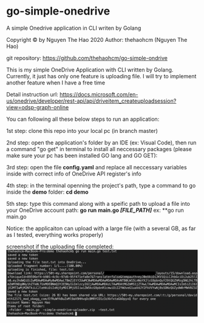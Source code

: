 # go-simple-onedrive
A simple Onedrive application in CLI writen by Golang

Copyright © by Nguyen The Hao 2020
Author: thehaohcm (Nguyen The Hao) 

git repository: https://github.com/thehaohcm/go-simple-ondrive

This is my simple OneDrive Application with CLI written by Golang. Currently, it just has only one feature is uploading file. I will try to implement another feature when I have a free time

Detail instruction url: https://docs.microsoft.com/en-us/onedrive/developer/rest-api/api/driveitem_createuploadsession?view=odsp-graph-online

You can following all these below steps to run an application: 

1st step: clone this repo into your local pc (in branch master)

2nd step: open the application's folder by an IDE (ex: Visual Code), then run a command "go get" in terminal to install all neccessary packages (please make sure your pc has been installed GO lang and GO GET):

3rd step: open the file **config.yaml** and replace all neccessary variables inside with correct info of OneDrive API register's info

4th step: in the terminal openning the project's path, type a command to go inside the **demo** folder: **cd demo**

5th step: type this command along with a speific path to upload a file into your OneDrive account path: **go run main.go *[FILE_PATH]***
  ex: **go run main.go 

Notice: the applicaiton can upload with a large file (with a several GB, as far as I tested, everything works properly)

screenshot if the uploading file completed:
![alt text](https://github.com/thehaohcm/go-simple-onedrive/blob/master/screenshot/screenshot-demo.png?raw=true)
